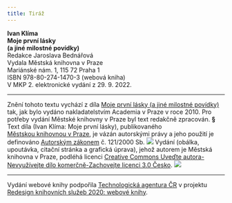 ```yaml
---
title: Tiráž
---
```


**Ivan Klíma    
Moje první lásky**  
**(a jiné milostné povídky)**  
Redakce Jaroslava Bednářová  
Vydala Městská knihovna v Praze  
Mariánské nám. 1, 115 72 Praha 1  
ISBN 978-80-274-1470-3 (webová kniha)  
V MKP 2. elektronické vydání z 29. 9. 2022.

***

Znění tohoto textu vychází z díla [Moje první lásky (a jiné milostné povídky)](https://search.mlp.cz/cz/titul/moje-prvni-lasky-a-jine-milostne-povidky/3451911/#book-content) tak, jak bylo vydáno nakladatelstvím Academia v Praze v roce 2010. Pro potřeby vydání Městské knihovny v Praze byl text redakčně zpracován.
**§**
Text díla (Ivan Klíma: Moje první lásky), publikovaného [Městskou knihovnou v Praze](https://www.mlp.cz/cz/), je vázán autorskými právy a jeho použití je definováno [Autorským zákonem](https://www.mkcr.cz/predpisy-zakonu-709.html) č. 121/2000 Sb.
![](../Images/image001.jpg)
Vydání (obálka, upoutávka, citační stránka a grafická úprava), jehož autorem je Městská knihovna v Praze, podléhá licenci [Creative Commons Uveďte autora-Nevyužívejte dílo komerčně-Zachovejte licenci 3.0 Česko](https://creativecommons.org/licenses/by-nc-sa/3.0/cz/).
![](../Images/image002.jpg)

***

Vydání webové knihy podpořila [Technologická agentura ČR](https://www.tacr.cz/) v projektu [Redesign knihovních služeb 2020: webové knihy](https://starfos.tacr.cz/cs/project/TL04000391).